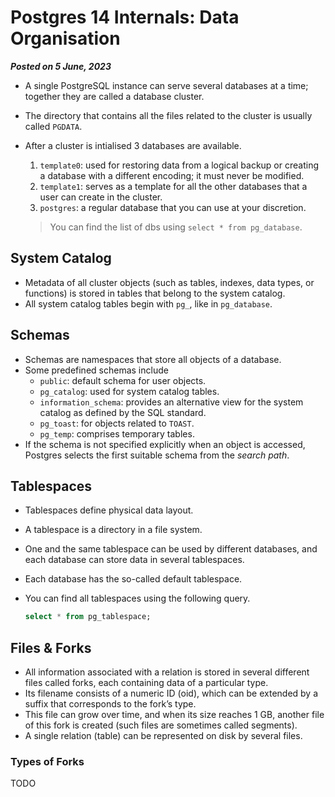 # Postgres 14 Internals: Data Organisation

**_Posted on 5 June, 2023_**

- A single PostgreSQL instance can serve several databases at a time; together they are called a database cluster.
- The directory that contains all the files related to the cluster is usually called `PGDATA`.
- After a cluster is intialised 3 databases are available.
  1. `template0`: used for restoring data from a logical backup or creating a database with a different encoding; it must never be modified.
  2. `template1`: serves as a template for all the other databases that a user can create in the cluster.
  3. `postgres`: a regular database that you can use at your discretion.

  > You can find the list of dbs using `select * from pg_database`.

## System Catalog

- Metadata of all cluster objects (such as tables, indexes, data types, or functions) is stored in tables that belong to the system catalog.
- All system catalog tables begin with `pg_`, like in `pg_database`.

## Schemas

- Schemas are namespaces that store all objects of a database.
- Some predefined schemas include
  - `public`: default schema for user objects.
  - `pg_catalog`: used for system catalog tables.
  - `information_schema`: provides an alternative view for the system catalog as defined by the SQL standard.
  - `pg_toast`: for objects related to `TOAST`.
  - `pg_temp`: comprises temporary tables.
- If the schema is not specified explicitly when an object is accessed, Postgres selects the first suitable schema from the *search path*.

## Tablespaces

- Tablespaces define physical data layout.
- A tablespace is a directory in a file system.
- One and the same tablespace can be used by different databases, and each database can store data in several tablespaces.
- Each database has the so-called default tablespace.
- You can find all tablespaces using the following query.

  ```sql
  select * from pg_tablespace;
  ```

## Files & Forks

- All information associated with a relation is stored in several different files called forks, each containing data of a particular type.
- Its filename consists of a numeric ID (oid), which can be extended by a suffix that corresponds to the fork’s type.
- This file can grow over time, and when its size reaches 1 GB, another file of this fork is created (such files are sometimes called segments).
- A single relation (table) can be represented on disk by several files.

### Types of Forks

TODO